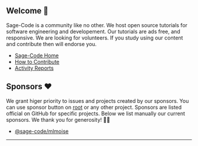 ## Welcome 👋

Sage-Code is a community like no other. We host open source tutorials for software engineering and developement. Our tutorials are ads free, and responsive. We are looking for volunteers. If you study using our content and contribute then will endorse you.

* [Sage-Code Home](http://sagecode.net)
* [How to Contribute](https://github.com/sage-code/.github/tree/main/profile/contribute.md)
* [Activity Reports](https://github.com/sage-code/.github/tree/main/reports/readme.md)

## Sponsors ❤️

We grant higer priority to issues and projects created by our sponsors. You can use sponsor button on [root](https://github.com/sage-code/root) or any other project. Sponsors are listed official on GitHub for specific projects. Below we list manually our current sponsors. We thank you for generosity! 🙏🏼 

* [@sage-code/mlmoise](https://github.com/mlmoise)

---
